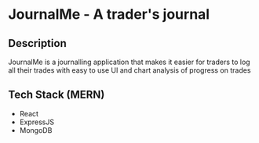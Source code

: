 # JournalMe - A trader's journal

## Description

JournalMe is a journalling application that makes it easier for traders to log all their trades with easy to use UI and chart analysis of progress on trades

## Tech Stack (MERN)

-   React
-   ExpressJS
-   MongoDB

